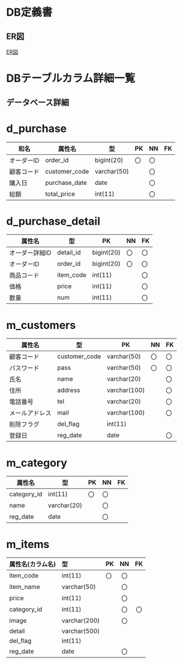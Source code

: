 # DB定義書
## ER図
[ER図]()

# DBテーブルカラム詳細一覧

 ## データベース詳細
 
  # d_purchase 
  |和名|属性名|型|PK|NN|FK| 
  |-------|------|-------|-|-|-| 
  |オーダーID|order_id|bigint(20)|〇|〇|| 
  |顧客コード|customer_code|varchar(50)||〇|| 
  |購入日|purchase_date|date||〇|| 
  |総額|total_price|int(11)||〇||
    
  # d_purchase_detail 
  |属性名|型|PK|NN|FK| 
  |------|-------|-|-|-| 
  |オーダー詳細ID|detail_id|bigint(20)|〇|〇|| 
  |オーダーID|order_id|bigint(20)|〇|〇|〇| 
  |商品コード|item_code|int(11)||〇|| 
  |価格|price|int(11)||〇|| 
  |数量|num|int(11)||〇||
    
  # m_customers 
  |属性名|型|PK|NN|FK| 
  |------|-------|-|-|-| 
  |顧客コード|customer_code|varchar(50)|〇|〇|| 
  |パスワード|pass|varchar(50)|〇|〇|〇| 
  |氏名|name|varchar(20)||〇|| 
  |住所|address|varchar(100)||〇|| 
  |電話番号|tel|varchar(20)||〇|| 
  |メールアドレス|mail|varchar(100)||〇|| 
  |削除フラグ|del_flag|int(11)|||| 
  |登録日|reg_date|date||〇||
    
  # m_category 
  |属性名|型|PK|NN|FK| 
  |------|-------|-|-|-| 
  |category_id|int(11)|〇|〇|| 
  |name|varchar(20)||〇|| 
  |reg_date|date||〇||
    
  # m_items 
  |属性名(カラム名)|型|PK|NN|FK| 
  |:---|:---|:---|:---:|:---:| 
  |item_code|int(11)|〇|〇|| 
  |item_name|varchar(50)||〇||    
  |price|int(11)||〇|| 
  |category_id|int(11)||〇|〇| 
  |image|varchar(200)||〇|| 
  |detail|varchar(500)|||| 
  |del_flag|int(11)|||| 
  |reg_date|date||〇||













